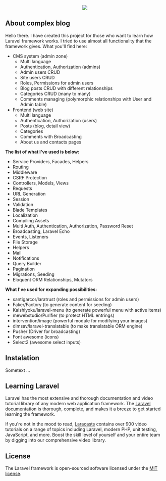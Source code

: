<p align="center"><img src="https://laravel.com/assets/img/components/logo-laravel.svg"></p>

## About complex blog
Hello there. I have created this project for those who want to learn how Laravel framework works. I tried to use almost all functionality that the framework gives. What you'll find here:

* CMS system (admin zone)
    * Multi language
    * Authentication, Authorization (admins)
    * Admin users CRUD
    * Site users CRUD
    * Roles, Permissions for admin users
    * Blog posts CRUD with different relationships
    * Categories CRUD (many to many)
    * Comments managing (polymorphic relationships with User and Admin table)
* Frontend (web site)
    * Multi language
    * Authentication, Authorization (users)
    * Posts (blog, detail view)
    * Categories
    * Comments with Broadcasting
    * About us and contacts pages
    
**The list of what I've used is below:**

* Service Providers, Facades, Helpers
* Routing
* Middleware
* CSRF Protection
* Controllers, Models, Views
* Requests
* URL Generation
* Session
* Validation
* Blade Templates
* Localization
* Compiling Assets
* Multi Auth, Authentication, Authorization, Password Reset
* Broadcasting, Laravel Echo
* Events, Listeners
* File Storage
* Helpers
* Mail
* Notifications
* Query Builder
* Pagination
* Migrations, Seeding
* Eloquent ORM Relationships, Mutators

**What I've used for expanding possibilities:**

* santigarcor/laratrust (roles and permissions for admin users)
* Faker/Factory (to generate content for seeding)
* Kaishiyoku/laravel-menu (to generate powerful menu with active items)
* mewebstudio/Purifier (to protect HTML entrings)
* intervention/image (powerful module for modifying your images)
* dimsav/laravel-translatable (to make translatable ORM engine)
* Pusher (Driver for broadcasting)
* Font awesome (icons)
* Select2 (awesome select inputs)


## Instalation
Sometext ...

## Learning Laravel

Laravel has the most extensive and thorough documentation and video tutorial library of any modern web application framework. The [Laravel documentation](https://laravel.com/docs) is thorough, complete, and makes it a breeze to get started learning the framework.

If you're not in the mood to read, [Laracasts](https://laracasts.com) contains over 900 video tutorials on a range of topics including Laravel, modern PHP, unit testing, JavaScript, and more. Boost the skill level of yourself and your entire team by digging into our comprehensive video library.

## License

The Laravel framework is open-sourced software licensed under the [MIT license](http://opensource.org/licenses/MIT).
